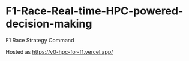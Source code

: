 # F1-Race-Real-time-HPC-powered-decision-making
F1 Race Strategy Command

Hosted as https://v0-hpc-for-f1.vercel.app/
